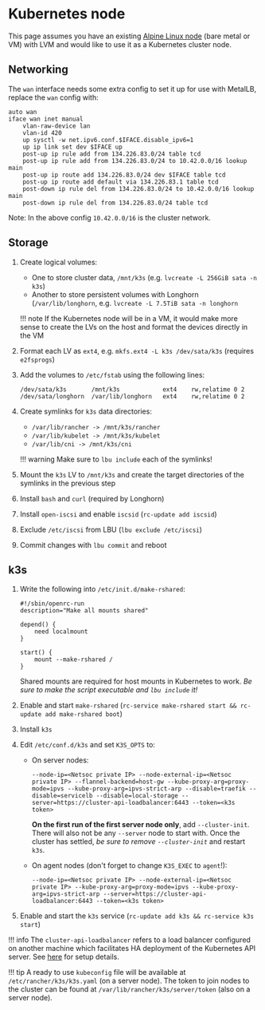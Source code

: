 # Kubernetes node

This page assumes you have an existing [Alpine Linux node](../node/) (bare metal or VM) with LVM and would like to use
it as a Kubernetes cluster node.

## Networking

The `wan` interface needs some extra config to set it up for use with MetalLB, replace the `wan` config with:

```
auto wan
iface wan inet manual
	vlan-raw-device lan
	vlan-id 420
	up sysctl -w net.ipv6.conf.$IFACE.disable_ipv6=1
	up ip link set dev $IFACE up
	post-up ip rule add from 134.226.83.0/24 table tcd
	post-up ip rule add from 134.226.83.0/24 to 10.42.0.0/16 lookup main
	post-up ip route add 134.226.83.0/24 dev $IFACE table tcd
	post-up ip route add default via 134.226.83.1 table tcd
	post-down ip rule del from 134.226.83.0/24 to 10.42.0.0/16 lookup main
	post-down ip rule del from 134.226.83.0/24 table tcd
```

Note: In the above config `10.42.0.0/16` is the cluster network.

## Storage

1. Create logical volumes:

    - One to store cluster data, `/mnt/k3s` (e.g. `lvcreate -L 256GiB sata -n k3s`)
    - Another to store persistent volumes with Longhorn (`/var/lib/longhorn`,
      e.g. `lvcreate -L 7.5TiB sata -n longhorn`

    !!! note
        If the Kubernetes node will be in a VM, it would make more sense to create the LVs on the host and format the
        devices directly in the VM

2. Format each LV as `ext4`, e.g. `mkfs.ext4 -L k3s /dev/sata/k3s` (requires
   `e2fsprogs`)
3. Add the volumes to `/etc/fstab` using the following lines:

    ```
    /dev/sata/k3s		/mnt/k3s			ext4	rw,relatime 0 2
    /dev/sata/longhorn	/var/lib/longhorn	ext4	rw,relatime 0 2
    ```

4. Create symlinks for `k3s` data directories:

    - `/var/lib/rancher -> /mnt/k3s/rancher`
    - `/var/lib/kubelet -> /mnt/k3s/kubelet`
    - `/var/lib/cni -> /mnt/k3s/cni`

    !!! warning
        Make sure to `lbu include` each of the symlinks!

5. Mount the `k3s` LV to `/mnt/k3s` and create the target directories of the
   symlinks in the previous step
6. Install `bash` and `curl` (required by Longhorn)
7. Install `open-iscsi` and enable `iscsid` (`rc-update add iscsid`)
8. Exclude `/etc/iscsi` from LBU (`lbu exclude /etc/iscsi`)
9. Commit changes with `lbu commit` and reboot

## k3s

1. Write the following into `/etc/init.d/make-rshared`:

    ```
    #!/sbin/openrc-run
    description="Make all mounts shared"

    depend() {
        need localmount
    }

    start() {
        mount --make-rshared /
    }
    ```

    Shared mounts are required for host mounts in Kubernetes to work. _Be sure
    to make the script executable and `lbu include` it!_

2. Enable and start `make-rshared` (`rc-service make-rshared start && rc-update add make-rshared boot`)
3. Install `k3s`
4. Edit `/etc/conf.d/k3s` and set `K3S_OPTS` to:
    - On server nodes:

        ```
        --node-ip=<Netsoc private IP> --node-external-ip=<Netsoc private IP> --flannel-backend=host-gw --kube-proxy-arg=proxy-mode=ipvs --kube-proxy-arg=ipvs-strict-arp --disable=traefik --disable=servicelb --disable=local-storage --server=https://cluster-api-loadbalancer:6443 --token=<k3s token>
        ```

        **On the first run of the first server node only**, add `--cluster-init`. There will also not be any `--server` node
        to start with. Once the cluster has settled, _be sure to remove `--cluster-init`_ and restart `k3s`.

    - On agent nodes (don't forget to change `K3S_EXEC` to `agent`!):

        ```
        --node-ip=<Netsoc private IP> --node-external-ip=<Netsoc private IP> --kube-proxy-arg=proxy-mode=ipvs --kube-proxy-arg=ipvs-strict-arp --server=https://cluster-api-loadbalancer:6443 --token=<k3s token>
        ```

5. Enable and start the `k3s` service (`rc-update add k3s && rc-service k3s start`)

!!! info
    The `cluster-api-loadbalancer` refers to a load balancer configured on another machine which facilitates HA
    deployment of the Kubernetes API server. See [here](../boot/#k3s-kubernetes-api-load-balancer) for setup details.

!!! tip
    A ready to use `kubeconfig` file will be available at
    `/etc/rancher/k3s/k3s.yaml` (on a server node). The token to join nodes to
    the cluster can be found at
    `/var/lib/rancher/k3s/server/token` (also on a server node).
